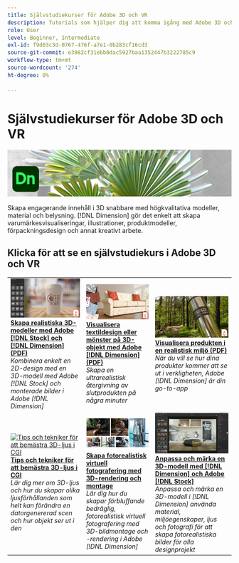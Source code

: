 ```yaml
---
title: Självstudiekurser för Adobe 3D och VR
description: Tutorials som hjälper dig att komma igång med Adobe 3D och VR
role: User
level: Beginner, Intermediate
exl-id: f9d03c3d-0767-476f-a7e1-0b283cf16cd3
source-git-commit: e3982cf31ebb0dac5927baa1352447b3222785c9
workflow-type: tm+mt
source-wordcount: '274'
ht-degree: 0%

---
```


# Självstudiekurser för Adobe 3D och VR

![Creative Cloud Hero Image](../assets/Dimenio.jpg)

Skapa engagerande innehåll i 3D snabbare med högkvalitativa modeller, material och belysning. [!DNL Dimension] gör det enkelt att skapa varumärkesvisualiseringar, illustrationer, produktmodeller, förpackningsdesign och annat kreativt arbete.

## Klicka för att se en självstudiekurs i Adobe 3D och VR

<table>
<tr>
 <td>
   <a href="assets/CreateRealistic3DMockupswithAdobeStockandDimension.pdf">
      <img alt="Skapa realistiska 3D-modeller med Adobe [!DNL Stock] och [!DNL Dimension]" src="assets/CreateRealistic3DMockupswithAdobeStockandDimension.jpg" />
   </a>
    <div>
   <a href="assets/CreateRealistic3DMockupswithAdobeStockandDimension.pdf"><strong>Skapa realistiska 3D-modeller med Adobe [!DNL Stock] och [!DNL Dimension] (PDF)</strong></a>
    </div>
    <em>Kombinera enkelt en 2D-design med en 3D-modell med Adobe [!DNL Stock] och monterade bilder i Adobe [!DNL Dimension]</em>
    <br>
  </td>
  <td>
   <a href="assets/VisualizeTextileDesignsorPatternson3DObjectswithAdobeDimension.pdf">
      <img alt="Visualisera textildesign eller mönster på 3D-objekt med Adobe [!DNL Dimension]" src="assets/VisualizeTextileDesignsorPatternson3DObjectswithAdobeDimension.jpg" />
   </a>
    <div>
   <a href="assets/VisualizeTextileDesignsorPatternson3DObjectswithAdobeDimension.pdf"><strong>Visualisera textildesign eller mönster på 3D-objekt med Adobe [!DNL Dimension] (PDF)</strong></a>
    </div>
    <em>Skapa en ultrarealistisk återgivning av slutprodukten på några minuter</em>
    <br>
  </td>
  <td>
   <a href="../cce/assets/VisualizeyourProductinaRealisticEnvironment.pdf">
      <img alt="Visualisera produkten i en realistisk miljö" src="assets/VisualizeyourProductinaRealisticEnvironment.jpg" />
   </a>
    <div>
   <a href="../cce/assets/VisualizeyourProductinaRealisticEnvironment.pdf"><strong>Visualisera produkten i en realistisk miljö (PDF)</strong></a>
    </div>
    <em>När du vill se hur dina produkter kommer att se ut i verkligheten, Adobe [!DNL Dimension] är din go-to-app</em>
    <br>
  </td>
</tr>
   <tr>
 <td>
   <a href="mastering3dlighting.md">
      <img alt="Tips och tekniker för att bemästra 3D-ljus i CGI" src="assets/Mastering3dlighting_1.gif" />
   </a>
    <div>
   <a href="mastering3dlighting.md"><strong>Tips och tekniker för att bemästra 3D-ljus i CGI</strong></a>
    </div>
    <em>Lär dig mer om 3D-ljus och hur du skapar olika ljusförhållanden som helt kan förändra en datorgenererad scen och hur objekt ser ut i den</em>
    <br>
  </td>
  <td>
   <a href="photorealistic.md">
      <img alt="Skapa fotorealistisk virtuell fotografering med 3D-rendering och montage" src="assets/Photorealistic_TOC.png" />
   </a>
    <div>
   <a href="photorealistic.md"><strong>Skapa fotorealistisk virtuell fotografering med 3D-rendering och montage</strong></a>
    </div>
    <em>Lär dig hur du skapar förbluffande bedräglig, fotorealistisk virtuell fotografering med 3D-bildmontage och -rendering i Adobe [!DNL Dimension]</em>
    <br>
  </td>
  <td>
   <a href="3ddimensionstock.md">
      <img alt="Anpassa och märka en 3D-modell med [!DNL Dimension] och Adobe [!DNL Stock]" src="assets/3ddimensionstock.jpg" />
   </a>
    <div>
   <a href="3ddimensionstock.md"><strong>Anpassa och märka en 3D-modell med [!DNL Dimension] och Adobe [!DNL Stock]</strong></a>
    </div>
    <em>Anpassa och märka en 3D-modell i [!DNL Dimension] använda material, miljöegenskaper, ljus och fotografi för att skapa fotorealistiska bilder för alla designprojekt</em>
    <br>
  </td>
</tr>
</table>
